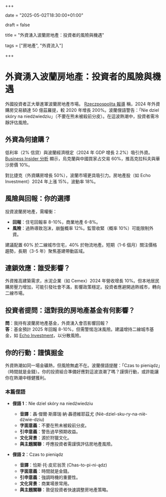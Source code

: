 +++

date = "2025-05-02T18:30:00+01:00"

draft = false

title = "外資湧入波蘭房地產：投資者的風險與機遇"

tags = ["房地產", "外資流入"]

+++

# 外資湧入波蘭房地產：投資者的風險與機遇

外國投資者正大舉進軍波蘭房地產市場。 [Rzeczpospolita 報導](https://www.rp.pl/spoleczenstwo/art42217551-cudzoziemcy-na-potege-kupuja-mieszkania-w-polsce-zachecil-ich-kredyt-2-procent) 稱，2024 年外資購房交易額達 50 億茲羅提，較 2020 年增長 200%。波蘭俚語警告：「Nie dziel skóry na niedźwiedziu」（不要在熊未被殺前分皮）。在這波熱潮中，投資者需冷靜評估風險。

## 外資為何搶購？

低利率（2% 信貸）與波蘭經濟穩定（2024 年 GDP 增長 2.2%）吸引外資。 [Business Insider 分析](https://businessinsider.com.pl/nieruchomosci/cudzoziemcy-kupuja-mieszkania-w-polsce-za-gotowke-przejmuja-rynek/z2209y9) 顯示，烏克蘭與中國買家占交易 60%，推高克拉科夫與華沙房價 10%。

對比捷克（外資購房增長 50%），波蘭市場更具吸引力。房地產股（如 Echo Investment）2024 年上漲 15%，波動率 18%。

## 風險與回報：你的選擇

投資波蘭房地產，需權衡：
- **回報**：住宅回報率 8-10%，商業地產 6-8%。
- **風險**：過熱導致泡沫，崩盤概率 12%。監管收緊（概率 10%）可能限制外資。

建議配置 60% 於二線城市住宅，40% 於物流地產。短期（1-6 個月）關注價格趨勢，長期（3-5 年）聚焦基建帶動區域。

## 連鎖效應：誰受影響？

外資推高建築需求，水泥企業（如 Cemex）2024 年營收增長 10%。但本地居民購房壓力增加，可能引發社會不滿，影響政策穩定。投資者應避開過熱城市，轉向二線市場。

## 投資者提問：這對我的房地產基金有何影響？

**問**：我持有波蘭房地產基金，外資湧入會否影響回報？  
**答**：基金預計 2025 年回報 8-10%，但需警惕泡沫風險。建議增持二線城市基金，如 [Echo Investment](https://www.echo.com.pl/)，以分散風險。

## 你的行動：謹慎掘金

外資熱潮如同一場金礦熱，但風險無處不在。波蘭俚語提醒：「Czas to pieniądz」（時間就是金錢）。你的投資組合準備好應對這波浪潮了嗎？謹慎行動，或許能讓你在熱潮中穩健獲利。

### 本篇俚語

- **俚語 1**：Nie dziel skóry na niedźwiedziu  
  - **音譯**：聶·傑爾·斯庫瑞·納·聶德維耶茲尤 (Niè-dziel-sku-ry-na-niè-dźwie-dziu)  
  - **字面意義**：不要在熊未被殺前分皮。  
  - **引申意義**：警告過早預期收益。  
  - **文化背景**：源於狩獵文化。  
  - **與主題關聯**：呼應投資者需謹慎評估房地產風險。

- **俚語 2**：Czas to pieniądz  
  - **音譯**：恰斯·托·皮尼翁茨 (Chas-to-pi-ni-ądz)  
  - **字面意義**：時間就是金錢。  
  - **引申意義**：強調時機的重要性。  
  - **文化背景**：商業場景常用。  
  - **與主題關聯**：敦促投資者快速調整房地產策略。

